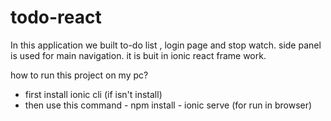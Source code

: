 # todo-react

In  this application we built to-do list , login page and stop watch.
side panel is used for main navigation.
it is buit in ionic react frame work.

how to run this project on my pc?


- first install ionic cli (if isn't install)
- then use this command
      - npm install
      - ionic serve (for run in browser)
      


